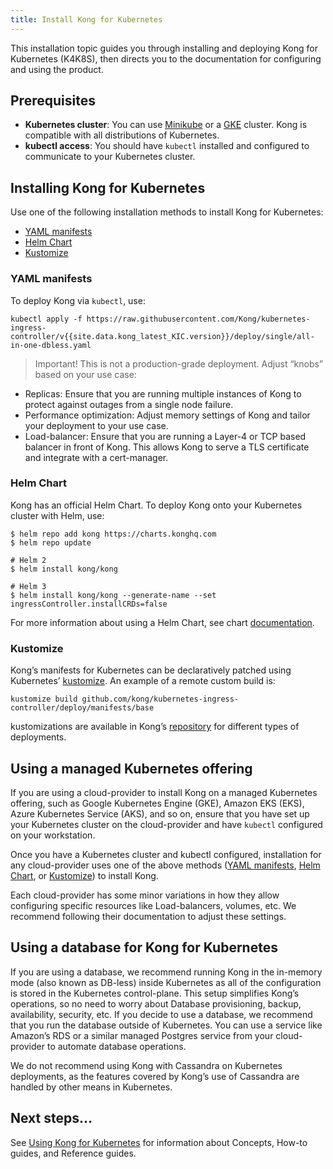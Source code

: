 ```yaml
---
title: Install Kong for Kubernetes
---
```


This installation topic guides you through installing and deploying Kong for Kubernetes (K4K8S), then directs you to the documentation for configuring and using the product.

## Prerequisites
- **Kubernetes cluster**: You can use [Minikube](https://kubernetes.io/docs/setup/minikube/) or a [GKE](https://cloud.google.com/kubernetes-engine/) cluster. Kong is compatible with all distributions of Kubernetes.
- **kubectl access**: You should have `kubectl` installed and configured to communicate to your Kubernetes cluster.


## Installing Kong for Kubernetes
Use one of the following installation methods to install Kong for Kubernetes:
- [YAML manifests](#yaml-manifests)
- [Helm Chart](#helm-chart)
- [Kustomize](#kustomize)


### YAML manifests
To deploy Kong via `kubectl`, use:

```
kubectl apply -f https://raw.githubusercontent.com/Kong/kubernetes-ingress-controller/v{{site.data.kong_latest_KIC.version}}/deploy/single/all-in-one-dbless.yaml
```

> Important! This is not a production-grade deployment.
Adjust “knobs” based on your use case:
- Replicas: Ensure that you are running multiple instances of Kong to protect against outages from a single node failure.
- Performance optimization: Adjust memory settings of Kong and tailor your deployment to your use case.
- Load-balancer: Ensure that you are running a Layer-4 or TCP based balancer in front of Kong. This allows Kong to serve a TLS certificate and integrate with a cert-manager.


### Helm Chart
Kong has an official Helm Chart. To deploy Kong onto your Kubernetes cluster with Helm, use:

```
$ helm repo add kong https://charts.konghq.com
$ helm repo update

# Helm 2
$ helm install kong/kong

# Helm 3
$ helm install kong/kong --generate-name --set ingressController.installCRDs=false
```

For more information about using a Helm Chart, see chart
[documentation](https://github.com/Kong/charts/blob/main/charts/kong/README.md).

### Kustomize
Kong’s manifests for Kubernetes can be declaratively patched using Kubernetes’ [kustomize](https://kustomize.io/). An example of a remote custom build is:

```
kustomize build github.com/kong/kubernetes-ingress-controller/deploy/manifests/base
```

kustomizations are available in Kong’s [repository](https://github.com/Kong/kubernetes-ingress-controller/tree/master/deploy/manifests) for different types of deployments.


## Using a managed Kubernetes offering
If you are using a cloud-provider to install Kong on a managed Kubernetes offering, such as Google Kubernetes Engine (GKE), Amazon EKS (EKS), Azure Kubernetes Service (AKS), and so on, ensure that you have set up your Kubernetes cluster on the cloud-provider and have `kubectl` configured on your workstation.

Once you have a Kubernetes cluster and kubectl configured, installation for any cloud-provider uses one of the above methods ([YAML manifests](#yaml-manifests), [Helm Chart](#helm-chart), or [Kustomize](#kustomize)) to install Kong.

Each cloud-provider has some minor variations in how they allow configuring specific resources like Load-balancers, volumes, etc. We recommend following their documentation to adjust these settings.


## Using a database for Kong for Kubernetes
If you are using a database, we recommend running Kong in the in-memory mode (also known as DB-less) inside Kubernetes as all of the configuration is stored in the Kubernetes control-plane. This setup simplifies Kong’s operations, so no need to worry about Database provisioning, backup, availability, security, etc.
If you decide to use a database, we recommend that you run the database outside of Kubernetes. You can use a service like Amazon’s RDS or a similar managed Postgres service from your cloud-provider to automate database operations.

We do not recommend using Kong with Cassandra on Kubernetes deployments, as the features covered by Kong’s use of Cassandra are handled by other means in Kubernetes.

## Next steps…
See [Using Kong for Kubernetes](/gateway-oss/{{page.kong_version}}/kong-for-kubernetes/using-kong-for-kubernetes/) for information about Concepts, How-to guides, and Reference guides.
